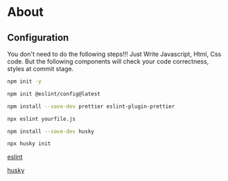 # About

## Configuration

You don't need to do the following steps!!!
Just Write Javascript, Html, Css code.
But the following components will check your code correctness, styles at commit stage.

```bash
npm init -y

npm init @eslint/config@latest

npm install --save-dev prettier eslint-plugin-prettier

npx eslint yourfile.js

npm install --save-dev husky

npx husky init
```

[eslint](https://eslint.org/docs/latest/use/getting-started)

[husky](https://typicode.github.io/husky/get-started.html)
